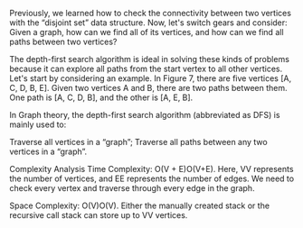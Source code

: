 Previously, we learned how to check the connectivity between two vertices with the “disjoint set” data structure. Now, let's switch gears and consider: Given a graph, how can we find all of its vertices, and how can we find all paths between two vertices?

The depth-first search algorithm is ideal in solving these kinds of problems because it can explore all paths from the start vertex to all other vertices. Let's start by considering an example. In Figure 7, there are five vertices [A, C, D, B, E]. Given two vertices A and B, there are two paths between them. One path is [A, C, D, B], and the other is [A, E, B].

In Graph theory, the depth-first search algorithm (abbreviated as DFS) is mainly used to:

Traverse all vertices in a “graph”;
Traverse all paths between any two vertices in a “graph”.


Complexity Analysis
Time Complexity: O(V + E)O(V+E). Here, VV represents the number of vertices, and EE represents the number of edges. We need to check every vertex and traverse through every edge in the graph.

Space Complexity: O(V)O(V). Either the manually created stack or the recursive call stack can store up to VV vertices.